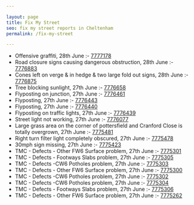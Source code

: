 ```yaml
---

layout: page
title: Fix My Street
seo: fix my street reports in Cheltenham
permalink: /fix-my-street

---
```


<!-- fix_marker starts -->

- Offensive graffiti, 28th June :- [7777178](https://www.fixmystreet.com/report/7777178)
- Road closure signs causing dangerous obstruction, 28th June :- [7776883](https://www.fixmystreet.com/report/7776883)
- Cones left on verge & in hedge & two large fold out signs, 28th June :- [7776875](https://www.fixmystreet.com/report/7776875)
- Tree blocking sunlight, 27th June :- [7776658](https://www.fixmystreet.com/report/7776658)
- Flyposting on junction, 27th June :- [7776461](https://www.fixmystreet.com/report/7776461)
- Flyposting, 27th June :- [7776443](https://www.fixmystreet.com/report/7776443)
- Flyposting, 27th June :- [7776440](https://www.fixmystreet.com/report/7776440)
- Flyposting on traffic lights, 27th June :- [7776439](https://www.fixmystreet.com/report/7776439)
- Street light not working, 27th June :- [7776077](https://www.fixmystreet.com/report/7776077)
- Large grass area on the corner of pottersfield and Cranford Close is totally overgrown, 27th June :- [7775481](https://www.fixmystreet.com/report/7775481)
- Right turn filter light completely obscured, 27th June :- [7775478](https://www.fixmystreet.com/report/7775478)
- 30mph sign missing, 27th June :- [7775423](https://www.fixmystreet.com/report/7775423)
- TMC - Defects - Other FW6  Surface problem, 27th June :- [7775301](https://www.fixmystreet.com/report/7775301)
- TMC - Defects - Footways Slabs problem, 27th June :- [7775305](https://www.fixmystreet.com/report/7775305)
- TMC - Defects -CW6 Potholes  problem, 27th June :- [7775303](https://www.fixmystreet.com/report/7775303)
- TMC - Defects - Other FW6  Surface problem, 27th June :- [7775300](https://www.fixmystreet.com/report/7775300)
- TMC - Defects -CW6 Potholes  problem, 27th June :- [7775302](https://www.fixmystreet.com/report/7775302)
- TMC - Defects -CW6 Potholes  problem, 27th June :- [7775304](https://www.fixmystreet.com/report/7775304)
- TMC - Defects - Footways Slabs problem, 27th June :- [7775306](https://www.fixmystreet.com/report/7775306)
- TMC - Defects - Other FW6  Surface problem, 27th June :- [7775262](https://www.fixmystreet.com/report/7775262)

<!-- fix_marker ends -->